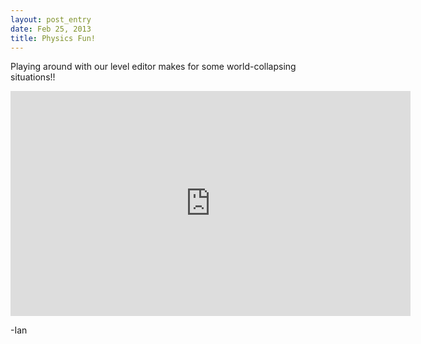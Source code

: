 ```yaml
---
layout: post_entry
date: Feb 25, 2013
title: Physics Fun!
---
```

Playing around with our level editor makes for some world-collapsing situations!!

<iframe allowfullscreen="" frameborder="0" height="360" src="http://www.youtube.com/embed/o0o9QW2zpLw?rel=0" width="640"></iframe>

-Ian